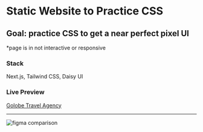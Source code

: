 # Static Website to Practice CSS
## Goal: practice CSS to get a near perfect pixel UI
*page is in not interactive or responsive

### Stack
Next.js, Tailwind CSS, Daisy UI

### Live Preview
[Golobe Travel Agency](https://golobe-travel-agency.vercel.app/)

***


![figma comparison](https://github.com/kingkwongsta/Golobe-Travel-Agency/blob/main/public/Golobe%20Travel%20Agency.png?raw=true)
